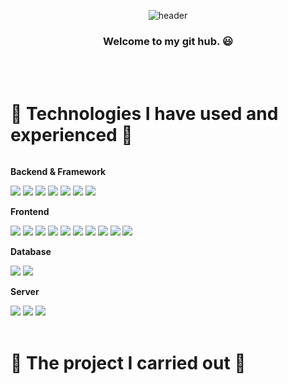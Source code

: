 
<div align="center">
  
  ![header](https://capsule-render.vercel.app/api?type=Cylinder&color=001A1A&text=Hello.+I'm+Soyeon+Kim.👋&&fontColor=ffffff&animation=fadeIn)
  ### 
  ### Welcome to my git hub. :smiley:
</div>
 <br/>
 <br/>

 #  :hammer: Technologies I have used and experienced :hammer:
 <div style="display:flex; flex-direction:column; align-items:flex-start;">
    <!-- Backend -->
    <p><strong>Backend & Framework</strong></p>
    <div>
      <img src="https://img.shields.io/badge/Java-007396?style=flat-square&logo=Java&logoColor=white"> 
      <img src="https://img.shields.io/badge/Node.js-339933?style=flat-square&logo=Node.js&logoColor=white"> 
      <img src="https://img.shields.io/badge/PHP-777BB4?style=flat-square&logo=PHP&logoColor=white">
      <img src="https://img.shields.io/badge/Spring-6DB33F?style=flat-square&logo=Spring&logoColor=white">
      <img src="https://img.shields.io/badge/Spring Boot-6DB33F?style=flat-square&logo=Spring Boot&logoColor=white">
      <img src="https://img.shields.io/badge/JPA-8c7859?style=flat-square&logo=JPA&logoColor=white">
      <img src="https://img.shields.io/badge/MyBatis-791606?style=flat-square&logo=MyBatis&logoColor=white">
    </div>
   <!-- Frontend -->
    <p><strong>Frontend</strong></p>
    <div>
      <img src="https://img.shields.io/badge/React-61DAFB?style=flat-square&logo=React&logoColor=white"/>
      <img src="https://img.shields.io/badge/Redux-764ABC?style=flat-square&logo=Redux&logoColor=white"/>
      <img src="https://img.shields.io/badge/html5-E34F26?style=flat-square&logo=html5&logoColor=white"> 
      <img src="https://img.shields.io/badge/css-1572B6?style=flat-square&logo=css3&logoColor=white"> 
      <img src="https://img.shields.io/badge/javascript-F7DF1E?style=flat-square&logo=javascript&logoColor=black"> 
      <img src="https://img.shields.io/badge/bootstrap-7952B3?style=flat-square&logo=bootstrap&logoColor=white">
      <img src="https://img.shields.io/badge/JQuery-0769AD?style=flat-square&logo=JQuery&logoColor=white">
      <img src="https://img.shields.io/badge/AJAX-2986cc?style=flat-square&logo=AJAX&logoColor=white">
      <img src="https://img.shields.io/badge/Vue.js-4FC08D?style=flat-square&logo=Vue.js&logoColor=white">
      <img src="https://img.shields.io/badge/ThymeLeaf-274e13?style=flat-square&logo=ThymeLeaf&logoColor=white">
    </div>
    <!-- Database -->
    <p><strong>Database</strong></p>
    <div>
        <img src="https://img.shields.io/badge/oracle-F80000?style=flat-square&logo=oracle&logoColor=white"> 
        <img src="https://img.shields.io/badge/mysql-4479A1?style=flat-square&logo=mysql&logoColor=white"> 
    </div>
    <!-- Server -->
    <p><strong>Server</strong></p>
    <div>
        <img src="https://img.shields.io/badge/linux-FCC624?style=flat-square&logo=linux&logoColor=black"> 
        <img src="https://img.shields.io/badge/apache tomcat-F8DC75?style=flat-square&logo=apachetomcat&logoColor=black">
        <img src="https://img.shields.io/badge/Amazon AWS-232F3E?style=flat-square&logo=amazon aws&logoColor=white"> 
    </div>
    <div>
         
</div><br>
</div>

#  🌱 The project I carried out 🌱

<!--
**ksy8888/ksy8888** is a ✨ _special_ ✨ repository because its `README.md` (this file) appears on your GitHub profile.

Here are some ideas to get you started:

- 🔭 I’m currently working on ...
- 🌱 I’m currently learning ...
- 👯 I’m looking to collaborate on ...
- 🤔 I’m looking for help with ...
- 💬 Ask me about ...
- 📫 How to reach me: ...
- 😄 Pronouns: ...
- ⚡ Fun fact: ...
-->
